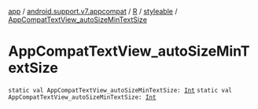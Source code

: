 [app](../../../index.md) / [android.support.v7.appcompat](../../index.md) / [R](../index.md) / [styleable](index.md) / [AppCompatTextView_autoSizeMinTextSize](.)

# AppCompatTextView_autoSizeMinTextSize

`static val AppCompatTextView_autoSizeMinTextSize: `[`Int`](https://kotlinlang.org/api/latest/jvm/stdlib/kotlin/-int/index.html)
`static val AppCompatTextView_autoSizeMinTextSize: `[`Int`](https://kotlinlang.org/api/latest/jvm/stdlib/kotlin/-int/index.html)